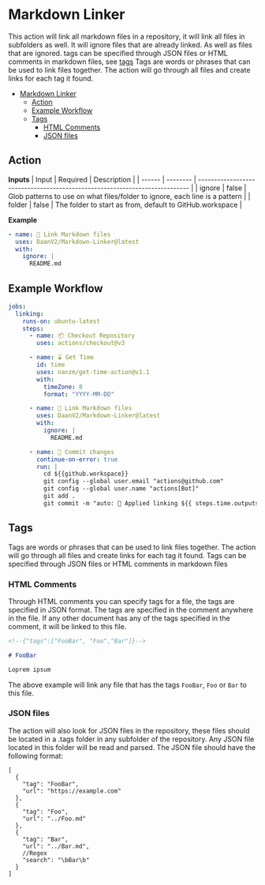 # Markdown Linker

This action will link all markdown files in a repository, it will link all files in subfolders as well. 
It will ignore files that are already linked. As well as files that are ignored.
tags can be specified through JSON files or HTML comments in markdown files, see [tags](#tags)
Tags are words or phrases that can be used to link files together. The action will go through all files and create links for each tag it found.

- [Markdown Linker](#markdown-linker)
  - [Action](#action)
  - [Example Workflow](#example-workflow)
  - [Tags](#tags)
    - [HTML Comments](#html-comments)
    - [JSON files](#json-files)

## Action

**Inputs**
| Input  | Required | Description                                                                 |
| ------ | -------- | --------------------------------------------------------------------------- |
| ignore | false    | Glob patterns to use on what files/folder to ignore, each line is a pattern |
| folder | false    | The folder to start as from, default to GitHub.workspace                    |

**Example**
  
```yaml
- name: 📓 Link Markdown files
  uses: DaanV2/Markdown-Linker@latest
  with:
    ignore: |
      README.md
```

## Example Workflow

```yaml
jobs:
  linking:
    runs-on: ubuntu-latest
    steps:
      - name: 📦 Checkout Repository
        uses: actions/checkout@v3

      - name: ⌛ Get Time
        id: time
        uses: nanzm/get-time-action@v1.1
        with:
          timeZone: 8
          format: "YYYY-MM-DD"

      - name: 📓 Link Markdown files
        uses: DaanV2/Markdown-Linker@latest
        with:
          ignore: |
            README.md

      - name: 📖 Commit changes
        continue-on-error: true
        run: |
          cd ${{github.workspace}}
          git config --global user.email "actions@github.com"
          git config --global user.name "actions[Bot]"
          git add .
          git commit -m "auto: 📑 Applied linking ${{ steps.time.outputs.time }}"
```

## Tags
Tags are words or phrases that can be used to link files together. The action will go through all files and create links for each tag it found.
Tags can be specified through JSON files or HTML comments in markdown files

### HTML Comments

Through HTML comments you can specify tags for a file, the tags are specified in JSON format. The tags are specified in the comment anywhere in the file.
If any other document has any of the tags specified in the comment, it will be linked to this file.

```md
<!--{"tags":["FooBar", "Foo","Bar"]}-->

# FooBar

Loprem ipsum
```

The above example will link any file that has the tags `FooBar`, `Foo` or `Bar` to this file.

### JSON files

The action will also look for JSON files in the repository, these files should be located in a .tags folder in any subfolder of the repository.
Any JSON file located in this folder will be read and parsed. The JSON file should have the following format:

```jsonc
[
  {
    "tag": "FooBar",
    "url": "https://example.com"
  },
  {
    "tag": "Foo",
    "url": "../Foo.md"
  },
  {
    "tag": "Bar",
    "url": "../Bar.md",
    //Regex
    "search": "\bBar\b"
  }
]
```